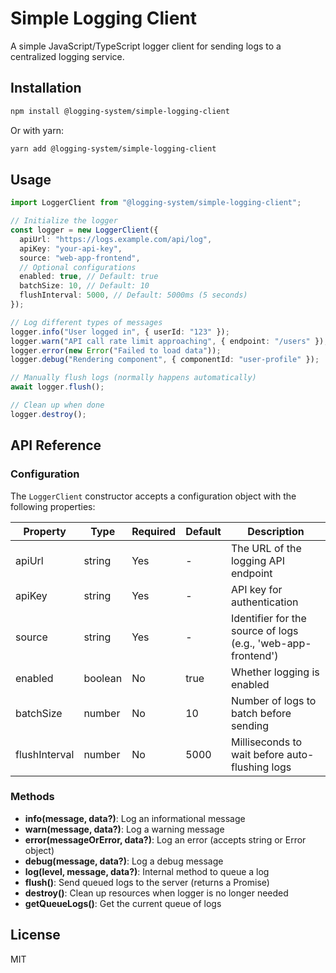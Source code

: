 # Simple Logging Client

A simple JavaScript/TypeScript logger client for sending logs to a centralized logging service.

## Installation

```bash
npm install @logging-system/simple-logging-client
```

Or with yarn:

```bash
yarn add @logging-system/simple-logging-client
```

## Usage

```typescript
import LoggerClient from "@logging-system/simple-logging-client";

// Initialize the logger
const logger = new LoggerClient({
  apiUrl: "https://logs.example.com/api/log",
  apiKey: "your-api-key",
  source: "web-app-frontend",
  // Optional configurations
  enabled: true, // Default: true
  batchSize: 10, // Default: 10
  flushInterval: 5000, // Default: 5000ms (5 seconds)
});

// Log different types of messages
logger.info("User logged in", { userId: "123" });
logger.warn("API call rate limit approaching", { endpoint: "/users" });
logger.error(new Error("Failed to load data"));
logger.debug("Rendering component", { componentId: "user-profile" });

// Manually flush logs (normally happens automatically)
await logger.flush();

// Clean up when done
logger.destroy();
```

## API Reference

### Configuration

The `LoggerClient` constructor accepts a configuration object with the following properties:

| Property      | Type    | Required | Default | Description                                                  |
| ------------- | ------- | -------- | ------- | ------------------------------------------------------------ |
| apiUrl        | string  | Yes      | -       | The URL of the logging API endpoint                          |
| apiKey        | string  | Yes      | -       | API key for authentication                                   |
| source        | string  | Yes      | -       | Identifier for the source of logs (e.g., 'web-app-frontend') |
| enabled       | boolean | No       | true    | Whether logging is enabled                                   |
| batchSize     | number  | No       | 10      | Number of logs to batch before sending                       |
| flushInterval | number  | No       | 5000    | Milliseconds to wait before auto-flushing logs               |

### Methods

- **info(message, data?)**: Log an informational message
- **warn(message, data?)**: Log a warning message
- **error(messageOrError, data?)**: Log an error (accepts string or Error object)
- **debug(message, data?)**: Log a debug message
- **log(level, message, data?)**: Internal method to queue a log
- **flush()**: Send queued logs to the server (returns a Promise)
- **destroy()**: Clean up resources when logger is no longer needed
- **getQueueLogs()**: Get the current queue of logs

## License

MIT
